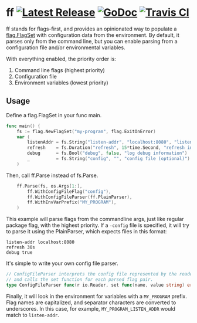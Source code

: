 # ff [![Latest Release](https://img.shields.io/github/release/peterbourgon/ff.svg?style=flat-square)](https://github.com/peterbourgon/ff/releases/latest) [![GoDoc](https://godoc.org/github.com/peterbourgon/ff?status.svg)](https://godoc.org/github.com/peterbourgon/ff) [![Travis CI](https://travis-ci.org/peterbourgon/ff.svg?branch=master)](https://travis-ci.org/peterbourgon/ff)

ff stands for flags-first, and provides an opinionated way to populate
a [flag.FlagSet](https://golang.org/pkg/flag#FlagSet) with
configuration data from the environment. By default, it parses only
from the command line, but you can enable parsing from a configuration
file and/or environmental variables.

With everything enabled, the priority order is:

1. Command line flags (highest priority)
2. Configuration file
3. Environment variables (lowest priority)

## Usage

Define a flag.FlagSet in your func main.

```go
func main() {
	fs := flag.NewFlagSet("my-program", flag.ExitOnError)
	var (
		listenAddr = fs.String("listen-addr", "localhost:8080", "listen address")
		refresh    = fs.Duration("refresh", 15*time.Second, "refresh interval")
		debug      = fs.Bool("debug", false, "log debug information")
		_          = fs.String("config", "", "config file (optional)")
	)
```

Then, call ff.Parse instead of fs.Parse.

```go
	ff.Parse(fs, os.Args[1:],
		ff.WithConfigFileFlag("config"),
		ff.WithConfigFileParser(ff.PlainParser),
		ff.WithEnvVarPrefix("MY_PROGRAM"),
	)
```

This example will parse flags from the commandline args, just like regular
package flag, with the highest priority. If a `-config` file is specified, it
will try to parse it using the PlainParser, which expects files in this format:

```
listen-addr localhost:8080
refresh 30s
debug true
```

It's simple to write your own config file parser.

```go
// ConfigFileParser interprets the config file represented by the reader
// and calls the set function for each parsed flag pair.
type ConfigFileParser func(r io.Reader, set func(name, value string) error) error
```

Finally, it will look in the environment for variables with a `MY_PROGRAM`
prefix. Flag names are capitalized, and separator characters are converted to
underscores. In this case, for example, `MY_PROGRAM_LISTEN_ADDR` would match to
`listen-addr`.
